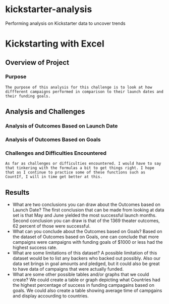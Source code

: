 # kickstarter-analysis
Performing analysis on Kickstarter data to uncover trends
# Kickstarting with Excel

## Overview of Project

### Purpose
	The purpose of this analysis for this challenge is to look at how diffferent campaigns performed in comparison to their launch dates and their funding goals.
## Analysis and Challenges

### Analysis of Outcomes Based on Launch Date

### Analysis of Outcomes Based on Goals

### Challenges and Difficulties Encountered

	As far as challenges or difficulties encountered. I would have to say that tinkering with the formulas a bit to get things right. I hope that as I continue to practice some of these functions such as CountIf, I will in time get better at this. 

## Results

- What are two conclusions you can draw about the Outcomes based on Launch Date?
	The first conclusion that can be made from looking at data set is that May and June yielded the most successful launch months. Second conclusion you can draw is that of the 1369 theater outcomes, 62 percent of those were successful. 
- What can you conclude about the Outcomes based on Goals?
	Based on the dataset of Outcomes based on Goals, one can conclude that more campaigns were campaigns with funding goals of $1000 or less had the highest success rate. 
- What are some limitations of this dataset?
	A possible limitation of this dataset would be to list any backers who backed out possibly. Also our data set brings in goal amounts and pledged, but it could also be great to have data of campaigns that were actually funded.
- What are some other possible tables and/or graphs that we could create?
	We could create a table or graph depicting what Countries had the highest percentage of success in funding campagains based on goals. We could also create a table showing average time of campgains and display accourding to countries.
